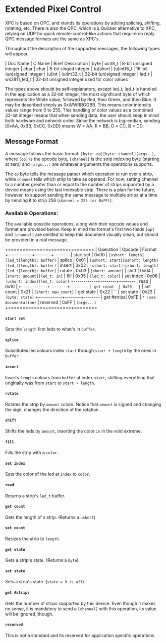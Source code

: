 # Extended Pixel Control

XPC is based on OPC, and xtends its operations by adding splicing, shifting,
rotating, etc. There is also the QPC, which is a Quicker alternative to XPC,
relying on UDP for quick remote-control-like actions that require no reply.
QPC message formats are the same as XPC's.

Throughout the description of the supported messages, the following types will
appear.

| Doc Name | C Name       | Brief Description
| byte     | uint8_t      | 8-bit unsigned integer
| char     | char         | 8-bit singed integer
| (u)short | (u)int16_t   | 16-bit (un)signed integer
| (u)int   | (u)int32_t   | 32-bit (un)signed integer
| led_t    | ws2811_led_t | 32-bit unsigned integer used for color values

The types above should be self-explanatory, except led_t, led_t is handled in
the application as a 32-bit integer, the most significant byte of which
represents the White value, followed by Red, then Green, and then Blue. It may
be described simply as 0xWWRRGGBB. This means color intensity values range from
0 to 255. This handling of color values as a combined 32-bit integer means that
when sending data, the user should keep in mind both hardware and network order.
Since the network is big-endian, sending [0xAA, 0xBB, 0xCC, 0xDD] means W = AA,
R = BB, G = CC, B = DD.

## Message Format

A message follows the basic format: `[byte: op][byte: channel](args..)`, where 
`[op]` is the opcode byte, `[channel]` is the strip indexing byte (starting at
zero) and `(args...)` are whatever arguments the operations supports.

The `op` byte tells the message parser which operation to run over a strip,
while `channel` tells which strip to take as operand. For now, setting channel
to a number greater than or equal to the number of strips supported by a device
means using the last indexable strip. There is a plan for the future, however,
to support sending the same message to multiple strips at a time by sending it
to strip 256 (`channel = 255 (or 0xFF)`).

### Available Operations:

The available possible operations, along with their opcode values and format are
provided below. Keep in mind the format's first two fields `[op]` and `[channel]`
are omitted to keep this document visually clean, but should be provided in a
real message.

+============+========+========
| Operation  | Opcode | Format
+------------+--------+--------
| start set  | 0x00   | `[ushort: length][led_t[length]: buffer]`
| splice     | 0x01   | `[ushort: start][ushort: length][led_t[length]: buffer]`
| insert     | 0x02   | `[ushort: start][ushort: length][led_t[length]: buffer]`
| rotate     | 0x03   | `[short: amount]`
| shift      | 0x04   | `[short: amount][led_t: in]`
| fill       | 0x05   | `[led_t: color]`
| set index  | 0x06   | `[ushort: index][led_t: color]`
+------------+--------+--------
| read       | 0x10   | ``
+------------+--------+--------
| get count  | 0x20   | ``
| set count  | 0x21   | `[short: new_count]`
| get state  | 0x22   | ``
| set state  | 0x23   | `[byte: state]`
+------------+--------+--------
| get #strips| 0xFE   | `* (see documentation)`
| reserved   | 0xFF   | `(args...)`
+=============+========+========

#### `start set`

Sets the `length` first leds to what's in `buffer`.

#### `splice`

Substitutes led colours index `start` through `start + length` by the ones in
`buffer`.

#### `insert`

Inserts `length` colours from `buffer` at index `start`, shifting everything
that originally was from `start` to `start + length`.

#### `rotate`

Rotates the strip by `amount` colors. Notice that `amount` is signed and
changing the sign, changes the direction of the rotation.

#### `shift`

Shifts the leds by `amount`, inserting the color `in` in the void extreme.

#### `fill`

Fills the strip with a `color`.

#### `set index`

Sets the color of the led at `index` to `color`.

#### `read`

Returns a strip's `led_t` buffer.

#### `get count`

Gets the length of a strip. (Returns a `ushort`)

#### `set count`

Resizes the strip to `length`.

#### `get state`

Gets a strip's state. (Returns a `byte`)

#### `set state`

Sets a strip's state. (`state = 0 is off`)

#### `get #strips`

Gets the number of strips supported by this device. Even though it makes no
sense, it is mandatory to send a `[channel]` with this operation, its value
will be ignored, though.

#### `reserved`

This is not a standard and its reserved for application specific operations.
